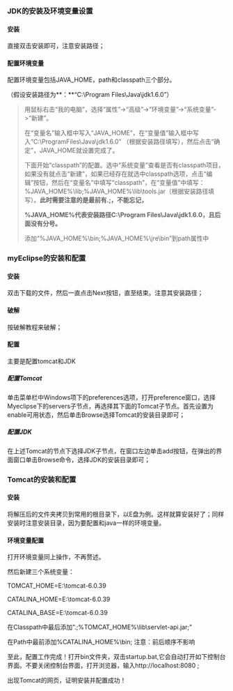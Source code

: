 ### JDK的安装及环境变量设置

#### 安装

直接双击安装即可，注意安装路径；

#### 配置环境变量

配置环境变量包括JAVA_HOME，path和classpath三个部分。

（假设安装路径为**：**“C:\Program Files\Java\jdk1.6.0”）

> 用鼠标右击“我的电脑”，选择“属性”->“高级”->“环境变量”->“系统变量”->“新建”。
>
> 在“变量名”输入框中写入“JAVA_HOME”，在“变量值”输入框中写入“C:\ProgramFiles\Java\jdk1.6.0” （根据安装路径填写），然后点击“确定”，JAVA_HOME就设置完成了。
>
> 下面开始“classpath”的配置。选中“系统变量”查看是否有classpath项目，如果没有就点击“新建”，如果已经存在就选中classpath选项，点击“编辑”按钮，然后在“变量名”中填写“classpath”，在“变量值”中填写：%JAVA_HOME%\lib;%JAVA_HOME%\lib\tools.jar（根据安装路径填写）。**此时需要注意的是最前有.;，不能忘记，**
>
> **%JAVA_HOME%代表安装路径C:\Program­­­­­ Files\Java\jdk1.6.0，且后面没有分号。**
>
> 添加“%JAVA_HOME%\bin;%JAVA_HOME%\jre\bin”到path属性中

### myEclipse的安装和配置

#### 安装

双击下载的文件，然后一直点击Next按钮，直至结束。注意其安装路径；

#### 破解

按破解教程来破解；

#### 配置

主要是配置tomcat和JDK

##### 配置Tomcat

单击菜单栏中Windows项下的preferences选项，打开preference窗口，选择Myeclipse下的servers子节点，再选择其下面的Tomcat子节点。首先设置为enable可用状态，然后单击Browse选择Tomcat的安装目录即可；

##### 配置JDK

在上述Tomcat的节点下选择JDK子节点，在窗口左边单击add按钮，在弹出的界面窗口单击Browse命令，选择JDK的安装目录即可；

### Tomcat的安装和配置

#### 安装

将解压后的文件夹拷贝到常用的根目录下，以E盘为例。这样就算安装好了；同样安装时注意安装目录，因为要配置和java一样的环境变量。

#### 环境变量配置

打开环境变量同上操作，不再赘述。

然后新建三个系统变量：

TOMCAT_HOME=E:\tomcat-6.0.39

CATALINA_HOME=E:\tomcat-6.0.39

CATALINA_BASE=E:\tomcat-6.0.39

在Classpath中最后添加”.;%TOMCAT_HOME%\lib\servlet-api.jar;”

在Path中最前添加%CATALINA_HOME%\bin;  注意：前后顺序不影响

至此，配置工作完成！打开bin文件夹，双击startup.bat,它会自动打开如下控制台界面。不要关闭控制台界面，打开浏览器，输入http://localhost:8080 ;

出现Tomcat的网页，证明安装并配置成功！

 

 

 

 

 

 

 

 

 

 

 

 

 
